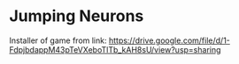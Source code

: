 # Jumping Neurons
Installer of game from link:
https://drive.google.com/file/d/1-FdpjbdappM43pTeVXeboTlTb_kAH8sU/view?usp=sharing
